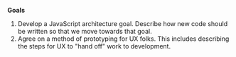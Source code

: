 **Goals**
1. Develop a JavaScript architecture goal. Describe how new code should be written so that we move towards that goal.
1. Agree on a method of prototyping for UX folks. This includes describing the steps for UX to "hand off" work to development.

